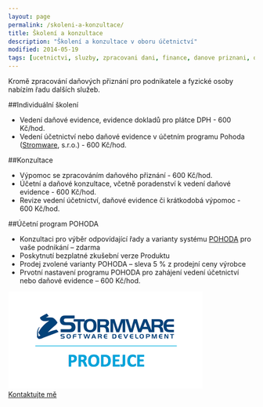 ```yaml
---
layout: page
permalink: /skoleni-a-konzultace/
title: Školení a konzultace
description: "Školení a konzultace v oboru účetnictví"
modified: 2014-05-19
tags: [ucetnictvi, sluzby, zpracovani dani, finance, danove priznani, osobni ucetnictvi, pohoda, ucetni system, konzultace ucetniho systemu]
---
```


Kromě zpracování daňových přiznání pro podnikatele a fyzické osoby nabízím řadu dalších služeb.


##Individuální školení
* Vedení daňové evidence, evidence dokladů pro plátce DPH - 600 Kč/hod.
* Vedení účetnictví nebo daňové evidence v účetním programu Pohoda ([Stromware](http://www.stormware.cz/), s.r.o.) - 600 Kč/hod.

##Konzultace
* Výpomoc se zpracováním daňového přiznání - 600 Kč/hod.
* Účetní a daňové konzultace, včetně poradenství k vedení daňové evidence - 600 Kč/hod.
* Revize vedení účetnictví, daňové evidence či krátkodobá výpomoc - 600 Kč/hod.

##Účetní program POHODA
* Konzultaci pro výběr odpovídající řady a varianty systému [POHODA](http://www.pohoda.cz/) pro vaše podnikání – zdarma
* Poskytnutí bezplatné zkušební verze Produktu
* Prodej zvolené varianty POHODA – sleva 5 % z prodejní ceny výrobce
* Prvotní nastavení programu POHODA pro zahájení vedení účetnictví nebo daňové evidence – 600 Kč/hod.

<img src="/images/STW_prodejce.png">

<div markdown="0"><a href="{{ site.url }}/kontakt/" class="btn">Kontaktujte mě</a></div>
